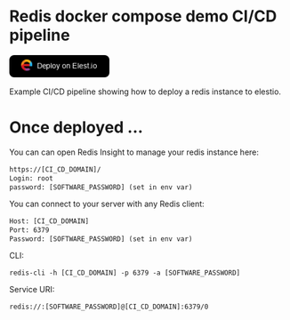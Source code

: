 # Redis docker compose demo CI/CD pipeline


<a href="https://dash.elest.io/deploy?source=cicd&social=dockerCompose&url=https://github.com/elestio-examples/docker-compose-mysql"><img src="deploy-on-elestio.png" alt="Deploy on Elest.io" width="180px" /></a>

Example CI/CD pipeline showing how to deploy a redis instance to elestio.

# Once deployed ...

You can can open Redis Insight to manage your redis instance here:

    https://[CI_CD_DOMAIN]/
    Login: root
    password: [SOFTWARE_PASSWORD] (set in env var)

You can connect to your server with any Redis client:

    Host: [CI_CD_DOMAIN]
    Port: 6379
    Password: [SOFTWARE_PASSWORD] (set in env var)

CLI:

    redis-cli -h [CI_CD_DOMAIN] -p 6379 -a [SOFTWARE_PASSWORD]

Service URI:

    redis://:[SOFTWARE_PASSWORD]@[CI_CD_DOMAIN]:6379/0